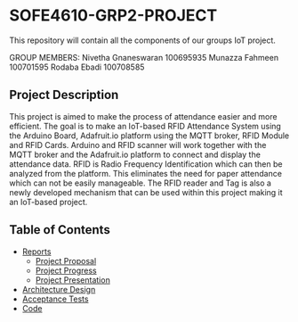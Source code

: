 # SOFE4610-GRP2-PROJECT
This repository will contain all the components of our groups IoT project. 

GROUP MEMBERS:
Nivetha Gnaneswaran 100695935
Munazza Fahmeen 100701595
Rodaba Ebadi 100708585

## Project Description
This project is aimed to make the process of attendance easier and more efficient. The goal is to make an IoT-based RFID Attendance System using the Arduino Board, Adafruit.io platform using the MQTT broker, RFID Module and RFID Cards. Arduino and RFID scanner will work together with the MQTT broker and the Adafruit.io platform to connect and display the attendance data. RFID is Radio Frequency Identification which can then be analyzed from the platform. This eliminates the need for paper attendance which can not be easily manageable. The RFID reader and Tag is also a newly developed mechanism that can be used within this project making it an IoT-based project. 

## Table of Contents
* [Reports](https://github.com/nivethagnan/SOFE4610-GRP2-PROJECT/tree/main/Reports)
  * [Project Proposal](https://github.com/nivethagnan/SOFE4610-GRP2-PROJECT/blob/main/Reports/SOFE4610U_ProjectProposal_GRP2.pdf)
  * [Project Progress](https://github.com/nivethagnan/SOFE4610-GRP2-PROJECT/blob/main/Reports/SOFE4610U_ProjectProgress_GRP2.pdf)
  * [Project Presentation](https://github.com/nivethagnan/SOFE4610-GRP2-PROJECT/blob/main/Reports/SOFE4610U_ProjectPresentation_GRP2.pdf)
* [Architecture Design](https://github.com/nivethagnan/SOFE4610-GRP2-PROJECT/tree/main/Architecture%20Design)
* [Acceptance Tests](https://github.com/nivethagnan/SOFE4610-GRP2-PROJECT/tree/main/Acceptance%20Tests)
* [Code](https://github.com/nivethagnan/SOFE4610-GRP2-PROJECT/tree/main/Code)


